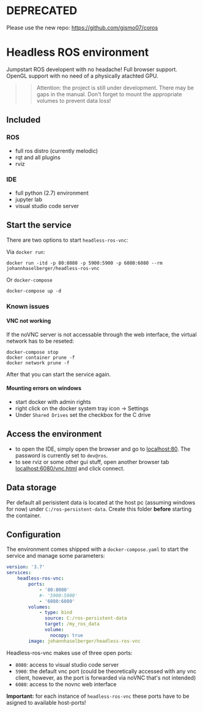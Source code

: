 # DEPRECATED
Please use the new repo: https://github.com/gismo07/coros

# Headless ROS environment
Jumpstart ROS developent with no headache! Full browser support. OpenGL support with no need of a physically atachted GPU.

>>Attention: the project is still under development. There may be gaps in the manual. Don't forget to mount the appropriate volumes to prevent data loss!

## Included

### ROS
 - full ros distro (currently melodic)
 - rqt and all plugins
 - rviz

### IDE
 - full python (2.7) environment
 - jupyter lab
 - visual studio code server

## Start the service
There are two options to start `headless-ros-vnc`:

Via `docker run`:
```
docker run -itd -p 80:8080 -p 5900:5900 -p 6080:6080 --rm johannhaselberger/headless-ros-vnc
```
Or `docker-compose`
```
docker-compose up -d
``` 

### Known issues

#### VNC not working
If the noVNC server is not accessable through the web interface, the virtual network has to be reseted:
```
docker-compose stop
docker container prune -f
docker network prune -f
```
After that you can start the service again.

#### Mounting errors on windows
 - start docker with admin rights
 - right click on the docker system tray icon -> Settings
 - Under `Shared Drives` set the checkbox for the C drive

 ## Access the environment
  - to open the IDE, simply open the browser and go to [localhost:80](). The password is currently set to `dev@ros`. 
  - to see rviz or some other gui stuff, open another browser tab [localhost:6080/vnc.html]() and click connect.

## Data storage
Per default all perisistent data is located at the host pc (assuming windows for now) under `C:/ros-persistent-data`. Create this folder **before** starting the container.

## Configuration
The environment comes shipped with a `docker-compose.yaml` to start the service and manage some parameters:

```yaml
version: '3.7'
services:
    headless-ros-vnc:
        ports:
            - '80:8080'
            #- '5900:5900'
            - '6080:6080'
        volumes:
            - type: bind
              source: C:/ros-persistent-data
              target: /my_ros_data
              volume:
                nocopy: true
        image: johannhaselberger/headless-ros-vnc
```

Headless-ros-vnc makes use of three open ports:
 - `8080`: access to visual studio code server
 - `5900`: the default vnc port (could be theoretically accessed with any vnc client, however, as the port is forwarded via noVNC that's not intended)
 - `6080`: access to the novnc web interface

 **Important:** for each instance of `headless-ros-vnc` these ports have to be asigned to available host-ports!
